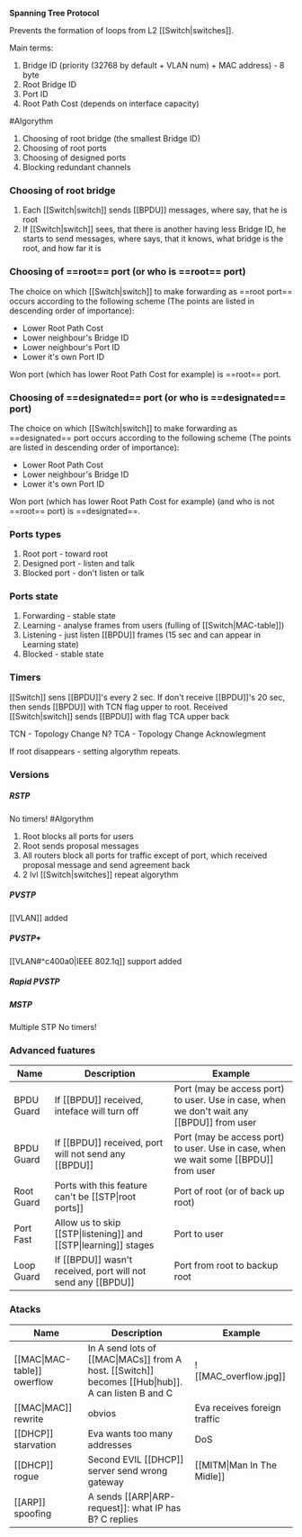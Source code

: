 **Spanning Tree Protocol**

Prevents the formation of loops from L2 [[Switch|switches]].

Main terms:
1) Bridge ID (priority (32768 by default + VLAN num) + MAC address) - 8 byte
2) Root Bridge ID
3) Port ID
4) Root Path Cost (depends on interface capacity)

#Algorythm 
1) Choosing of root bridge (the smallest Bridge ID)
2) Choosing of root ports
3) Choosing of designed ports
4) Blocking redundant channels

### Choosing of root bridge
1) Each [[Switch|switch]] sends [[BPDU]] messages, where say, that he is root
2) If [[Switch|switch]] sees, that there is another having less Bridge ID, he starts to send messages, where says, that it knows, what bridge is the root, and how far it is
### Choosing of ==root== port (or who is ==root== port)
The choice on which [[Switch|switch]] to make forwarding as ==root port== occurs according to the following scheme (The points are listed in descending order of importance):

- Lower Root Path Cost
- Lower neighbour's Bridge ID 
- Lower neighbour's Port ID 
- Lower it's own Port ID 

Won port (which has lower Root Path Cost for example) is ==root== port.

### Choosing of ==designated== port (or who is ==designated== port)
The choice on which [[Switch|switch]] to make forwarding as ==designated== port occurs according to the following scheme (The points are listed in descending order of importance):

- Lower Root Path Cost
- Lower neighbour's Bridge ID 
- Lower it's own Port ID 

Won port (which has lower Root Path Cost for example) (and who is not ==root== port) is ==designated==.

### Ports types
1) Root port - toward root
2) Designed port - listen and talk
3) Blocked port - don't listen or talk

### Ports state
1) Forwarding - stable state
2) Learning - analyse frames from users (fulling of [[Switch|MAC-table]])  
3) Listening - just listen [[BPDU]] frames (15 sec and can appear in Learning state)
4) Blocked - stable state

### Timers
[[Switch]] sens [[BPDU]]'s every 2 sec. If don't receive [[BPDU]]'s 20 sec, then sends [[BPDU]] with TCN flag upper to root. Received [[Switch|switch]] sends [[BPDU]] with flag TCA upper back

TCN - Topology Change N?
TCA - Topology Change Acknowlegment

If root disappears - setting algorythm repeats. 

### Versions

##### RSTP
No timers!
#Algorythm 
1) Root blocks all ports for users
2) Root sends proposal messages
3) All routers block all ports for traffic except of port, which received  proposal message and send agreement back
4) 2 lvl [[Switch|switches]] repeat algorythm 

##### PVSTP
[[VLAN]] added
##### PVSTP+
[[VLAN#^c400a0|IEEE 802.1q]] support added
##### Rapid PVSTP
##### MSTP
Multiple STP
No timers!

### Advanced fuatures


| Name       | Description                                                      | Example                                                                                   |
| ---------- | ---------------------------------------------------------------- | ----------------------------------------------------------------------------------------- |
| BPDU Guard | If [[BPDU]] received, inteface will turn off                     | Port (may be access port) to user. Use in case, when we don't wait any [[BPDU]] from user |
| BPDU Guard | If [[BPDU]] received, port will not send any [[BPDU]]            | Port (may be access port) to user. Use in case, when we wait some [[BPDU]] from user      |
| Root Guard | Ports with this feature can't be [[STP\|root ports]]             | Port of root (or of back up root)                                                         |
| Port Fast  | Allow us to skip [[STP\|listening]] and [[STP\|learning]] stages | Port to user                                                                              |
| Loop Guard | If [[BPDU]] wasn't received, port will not send any [[BPDU]]     | Port from root to backup root                                                             |
### Atacks
| Name                        | Description                                                                                        | Example                      |
| --------------------------- | -------------------------------------------------------------------------------------------------- | ---------------------------- |
| [[MAC\|MAC-table]] owerflow | In A send lots of [[MAC\|MACs]] from A host. [[Switch]] becomes [[Hub\|hub]]. A can listen B and C | ![[MAC_overflow.jpg]]        |
| [[MAC\|MAC]] rewrite        | obvios                                                                                             | Eva receives foreign traffic |
| [[DHCP]] starvation         | Eva wants too many addresses                                                                       | DoS                          |
| [[DHCP]] rogue              | Second EVIL [[DHCP]] server send wrong gateway                                                     | [[MITM\|Man In The Midle]]   |
| [[ARP]] spoofing            | A sends [[ARP\|ARP-request]]: what IP has B? C replies                                             |                              |
